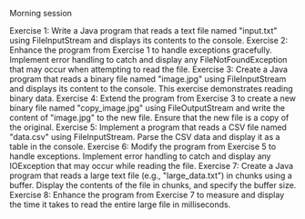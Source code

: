 Morning session

Exercise 1: Write a Java program that reads a text file named "input.txt" using FileInputStream and displays its contents to the console.
Exercise 2: Enhance the program from Exercise 1 to handle exceptions gracefully. Implement error handling to catch and display any FileNotFoundException that may occur when attempting to read the file.
Exercise 3: Create a Java program that reads a binary file named "image.jpg" using FileInputStream and displays its content to the console. This exercise demonstrates reading binary data.
Exercise 4: Extend the program from Exercise 3 to create a new binary file named "copy_image.jpg" using FileOutputStream and write the content of "image.jpg" to the new file. Ensure that the new file is a copy of the original.
Exercise 5: Implement a program that reads a CSV file named "data.csv" using FileInputStream. Parse the CSV data and display it as a table in the console.
Exercise 6: Modify the program from Exercise 5 to handle exceptions. Implement error handling to catch and display any IOException that may occur while reading the file.
Exercise 7: Create a Java program that reads a large text file (e.g., "large_data.txt") in chunks using a buffer. Display the contents of the file in chunks, and specify the buffer size.
Exercise 8: Enhance the program from Exercise 7 to measure and display the time it takes to read the entire large file in milliseconds.
